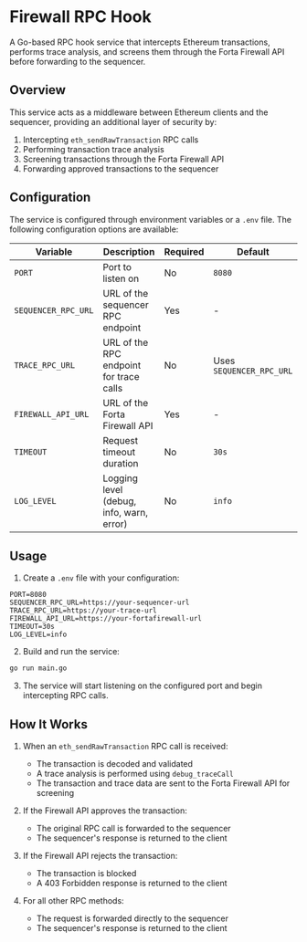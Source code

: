 # Firewall RPC Hook

A Go-based RPC hook service that intercepts Ethereum transactions, performs trace analysis, and screens them through the Forta Firewall API before forwarding to the sequencer.

## Overview

This service acts as a middleware between Ethereum clients and the sequencer, providing an additional layer of security by:

1. Intercepting `eth_sendRawTransaction` RPC calls
2. Performing transaction trace analysis
3. Screening transactions through the Forta Firewall API
4. Forwarding approved transactions to the sequencer

## Configuration

The service is configured through environment variables or a `.env` file. The following configuration options are available:

| Variable | Description | Required | Default |
|----------|-------------|----------|---------|
| `PORT` | Port to listen on | No | `8080` |
| `SEQUENCER_RPC_URL` | URL of the sequencer RPC endpoint | Yes | - |
| `TRACE_RPC_URL` | URL of the RPC endpoint for trace calls | No | Uses `SEQUENCER_RPC_URL` |
| `FIREWALL_API_URL` | URL of the Forta Firewall API | Yes | - |
| `TIMEOUT` | Request timeout duration | No | `30s` |
| `LOG_LEVEL` | Logging level (debug, info, warn, error) | No | `info` |

## Usage

1. Create a `.env` file with your configuration:
```env
PORT=8080
SEQUENCER_RPC_URL=https://your-sequencer-url
TRACE_RPC_URL=https://your-trace-url
FIREWALL_API_URL=https://your-fortafirewall-url
TIMEOUT=30s
LOG_LEVEL=info
```

2. Build and run the service:
```bash
go run main.go
```

3. The service will start listening on the configured port and begin intercepting RPC calls.

## How It Works

1. When an `eth_sendRawTransaction` RPC call is received:
   - The transaction is decoded and validated
   - A trace analysis is performed using `debug_traceCall`
   - The transaction and trace data are sent to the Forta Firewall API for screening

2. If the Firewall API approves the transaction:
   - The original RPC call is forwarded to the sequencer
   - The sequencer's response is returned to the client

3. If the Firewall API rejects the transaction:
   - The transaction is blocked
   - A 403 Forbidden response is returned to the client

4. For all other RPC methods:
   - The request is forwarded directly to the sequencer
   - The sequencer's response is returned to the client
